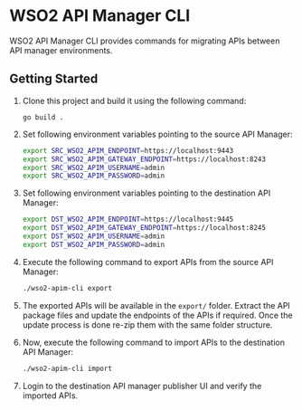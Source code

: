# WSO2 API Manager CLI

WSO2 API Manager CLI provides commands for migrating APIs between API manager environments.

## Getting Started

1. Clone this project and build it using the following command:

   ```
   go build .
   ```

2. Set following environment variables pointing to the source API Manager:

   ```bash
   export SRC_WSO2_APIM_ENDPOINT=https://localhost:9443
   export SRC_WSO2_APIM_GATEWAY_ENDPOINT=https://localhost:8243
   export SRC_WSO2_APIM_USERNAME=admin
   export SRC_WSO2_APIM_PASSWORD=admin
   ```

3. Set following environment variables pointing to the destination API Manager:

   ```bash
   export DST_WSO2_APIM_ENDPOINT=https://localhost:9445
   export DST_WSO2_APIM_GATEWAY_ENDPOINT=https://localhost:8245
   export DST_WSO2_APIM_USERNAME=admin
   export DST_WSO2_APIM_PASSWORD=admin
   ```

4. Execute the following command to export APIs from the source API Manager:

   ```bash
   ./wso2-apim-cli export
   ```

5. The exported APIs will be available in the ```export/``` folder. Extract the API package files and update the endpoints of the APIs if required. Once the update process is done re-zip them with the same folder structure.

6. Now, execute the following command to import APIs to the destination API Manager:

   ```bash
   ./wso2-apim-cli import
   ```
7. Login to the destination API manager publisher UI and verify the imported APIs.